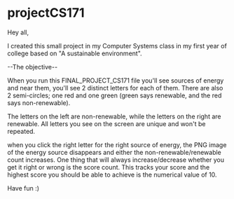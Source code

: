 # projectCS171
Hey all,

I created this small project in my Computer Systems class in my first year of college based on "A sustainable environment".

--The objective--

When you run this FINAL_PROJECT_CS171 file you'll see sources of energy and near them, you'll see 2 distinct letters for each of them.
There are also 2 semi-circles; one red and one green (green says renewable, and the red says non-renewable).

The letters on the left are non-renewable, while the letters on the right are renewable. All letters you see on the screen are unique and won't be repeated.

when you click the right letter for the right source of energy, the PNG image of the energy source disappears and either the non-renewable/renewable count increases. One thing that will always increase/decrease whether you get it right or wrong is the score count. This tracks your score and the highest score you should be able to achieve is the numerical value of 10.

Have fun :)
